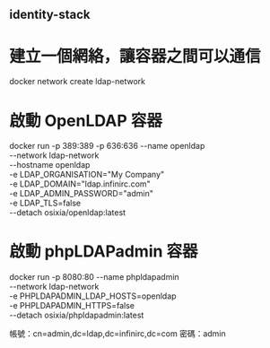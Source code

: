 ## identity-stack

# 建立一個網絡，讓容器之間可以通信
docker network create ldap-network

# 啟動 OpenLDAP 容器
docker run -p 389:389 -p 636:636 --name openldap \
  --network ldap-network \
  --hostname openldap \
  -e LDAP_ORGANISATION="My Company" \
  -e LDAP_DOMAIN="ldap.infinirc.com" \
  -e LDAP_ADMIN_PASSWORD="admin" \
  -e LDAP_TLS=false \
  --detach osixia/openldap:latest



  # 啟動 phpLDAPadmin 容器
docker run -p 8080:80 --name phpldapadmin \
  --network ldap-network \
  -e PHPLDAPADMIN_LDAP_HOSTS=openldap \
  -e PHPLDAPADMIN_HTTPS=false \
  --detach osixia/phpldapadmin:latest



帳號：cn=admin,dc=ldap,dc=infinirc,dc=com
密碼：admin
